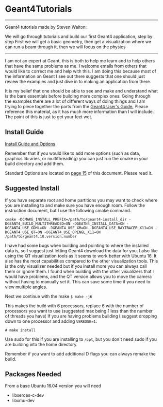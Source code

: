 # Geant4Tutorials
----------------------------

Geant4 tutorials made by Steven Walton:

We will go through tutorials and build our first Geant4 application, step by step
First we will get a basic geometry, then get a visualization where we can run a beam through it, then we will focus on the physics

--------------------------------------
I am not an expert at Geant, this is both to help me learn and to help others that have the same problems as me. I welcome emails from others that would like to correct me and help with this. I am doing this because most of the information on Geant I see out there suggests that one should just review the examples and just dive in to making an application from there.

It is my belief that one should be able to see and make and understand what is the bare
essentials before building more complex ones. Going through the examples there are a 
lot of different ways of doing things and I am trying to piece together the parts from
the [Geant4 User's Guide.](http://geant4.web.cern.ch/geant4/UserDocumentation/UsersGuides/ForApplicationDeveloper/fo/BookForAppliDev.pdf)
Please reference this material, as it has much more information than I will include. 
The point of this is just to get your feet wet.

Install Guide
--------------
[Install Guide and Options](http://geant4.web.cern.ch/geant4/UserDocumentation/UsersGuides/InstallationGuide/fo/BookInstalGuide.pdf)

Remember that if you would like to add more options (such as data, graphics libraries, or multithreading) you can just run the cmake in your build directory and add them. 

Standard Options are located on [page 15](http://geant4.web.cern.ch/geant4/UserDocumentation/UsersGuides/InstallationGuide/fo/BookInstalGuide.pdf#page=15) of this document. 
Please read it.

Suggested Install
----------------------
If you have separate root and home partitions you may want to check where you are installing to and make sure you have enough room.
Follow the instruction document, but I use the following cmake command.

```
cmake -DCMAKE_INSTALL_PREFIX=/path/to/geant4-install_dir -DGEANT4_BUILD_MULTITHREADED=ON -DGEATN4_INSTALL_DATA=ON -DGEANT4_USE_GDML=ON -DGEANT4_USE_XM=ON -DGEANT4_USE_RAYTRACER_X11=ON -DGEANT4_USE_QT=ON -DGEANT4_USE_OPENGL_X11=ON /path/to/geant4.10.version.number
```
I have had some bugs when building and pointing to where the installed data is, so I 
suggest just letting Geant4 download the data for you.
I also like using the QT visualization tools as it seems to work better with Ubuntu 16. It also has the most capabilities compared to the other visualization tools. This is the only visualizer needed but
if you install more you can always call them or ignore them.
I found when building with the other visualizers that I would have problems, and the QT
version allows you to move the camera without having to manually set it. This can save 
some time if you need to view multiple angles. 

Next we continue with the make
```$ make -j6```

This makes the build with 6 processors, replace 6 with the number of processors you
want to use (suggested max being 1 less than the number of threads you have)
If you are having problems building I suggest dropping down to one processor and adding `VERBOSE=1`.

```# make install```

Use sudo for this if you are installing to `/opt`, but you don't need sudo if you are 
building into the home directory.

Remember if you want to add additional D flags you can always remake the build. 

Packages Needed
--------------------
From a base Ubuntu 16.04 version you will need
- libxerces-c-dev
- libxmu-dev

